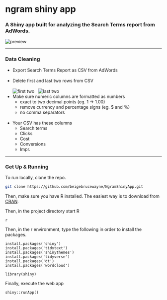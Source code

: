 # ngram shiny app
### A Shiny app built for analyzing the Search Terms report from AdWords.

![preview](https://i.imgur.com/s6vd7JO.jpg)

---
### Data Cleaning  

- Export Search Terms Report as CSV from AdWords  
&nbsp;  
- Delete first and last two rows from CSV  
&nbsp;  
![first two](https://i.imgur.com/gwV5DOF.png)
&nbsp;
![last two](https://i.imgur.com/8yENiAQ.png)
&nbsp;
- Make sure numeric columns are formatted as numbers
  - exact to two decimal points (eg. 1 -> 1.00)
  - remove currency and percentage signs (eg. $ and %)
  - no comma separators  
&nbsp;
- Your CSV has these columns
  - Search terms
  - Clicks
  - Cost
  - Conversions
  - Impr.

---
### Get Up & Running  

To run locally, clone the repo.
```bash
git clone https://github.com/beigebrucewayne/NgramShinyApp.git
```

Then, make sure you have R installed. The easiest way is to download from [CRAN](https://cran.r-project.org/).


Then, in the project directory start R
```
r
```
Then, in the r environment, type the following in order to install the packages. 
```
install.packages('shiny')
install.packages('tidytext')
install.packages('shinythemes')
install.packages('tidyverse')
install.packages('dt')
install.packages('wordcloud')

library(shiny)
```
Finally, execute the web app
```
shiny::runApp()
```

